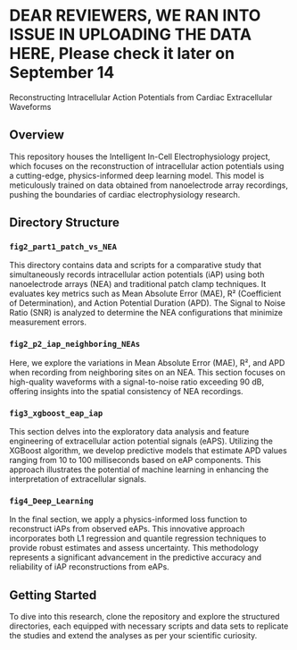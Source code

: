 # DEAR REVIEWERS, WE RAN INTO ISSUE IN UPLOADING THE DATA HERE, Please check it later on September 14
Reconstructing Intracellular Action Potentials from Cardiac Extracellular Waveforms

## Overview
This repository houses the Intelligent In-Cell Electrophysiology project, which focuses on the reconstruction of intracellular action potentials using a cutting-edge, physics-informed deep learning model. This model is meticulously trained on data obtained from nanoelectrode array recordings, pushing the boundaries of cardiac electrophysiology research.

## Directory Structure

### `fig2_part1_patch_vs_NEA`
This directory contains data and scripts for a comparative study that simultaneously records intracellular action potentials (iAP) using both nanoelectrode arrays (NEA) and traditional patch clamp techniques. It evaluates key metrics such as Mean Absolute Error (MAE), R² (Coefficient of Determination), and Action Potential Duration (APD). The Signal to Noise Ratio (SNR) is analyzed to determine the NEA configurations that minimize measurement errors.

### `fig2_p2_iap_neighboring_NEAs`
Here, we explore the variations in Mean Absolute Error (MAE), R², and APD when recording from neighboring sites on an NEA. This section focuses on high-quality waveforms with a signal-to-noise ratio exceeding 90 dB, offering insights into the spatial consistency of NEA recordings.

### `fig3_xgboost_eap_iap`
This section delves into the exploratory data analysis and feature engineering of extracellular action potential signals (eAPS). Utilizing the XGBoost algorithm, we develop predictive models that estimate APD values ranging from 10 to 100 milliseconds based on eAP components. This approach illustrates the potential of machine learning in enhancing the interpretation of extracellular signals.

### `fig4_Deep_Learning`
In the final section, we apply a physics-informed loss function to reconstruct iAPs from observed eAPs. This innovative approach incorporates both L1 regression and quantile regression techniques to provide robust estimates and assess uncertainty. This methodology represents a significant advancement in the predictive accuracy and reliability of iAP reconstructions from eAPs.

## Getting Started
To dive into this research, clone the repository and explore the structured directories, each equipped with necessary scripts and data sets to replicate the studies and extend the analyses as per your scientific curiosity.


